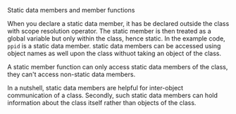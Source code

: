 Static data members and member functions

When you declare a static data member, it has be declared outside the class with scope resolution operator.
The static member is then treated as a global variable but only within the class, hence static.
In the example code, `ppid` is a static data member.
static data members can be accessed using object names as well upon the class withuot taking an object of the class.

A static member function can only access static data members of the class, they can't access non-static data members.

In a nutshell, static data members are helpful for inter-object communication of a class. Secondly, such static data members can hold information about the class itself rather than objects of the class.
